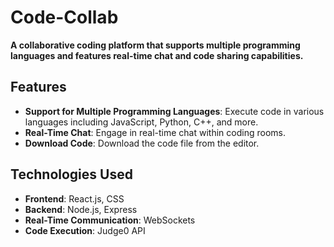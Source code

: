 # Code-Collab

**A collaborative coding platform that supports multiple programming languages and features real-time chat and code sharing capabilities.**

## Features

- **Support for Multiple Programming Languages**: Execute code in various languages including JavaScript, Python, C++, and more.
- **Real-Time Chat**: Engage in real-time chat within coding rooms.
- **Download Code**: Download the code file from the editor.

## Technologies Used

- **Frontend**: React.js, CSS
- **Backend**: Node.js, Express
- **Real-Time Communication**: WebSockets
- **Code Execution**: Judge0 API